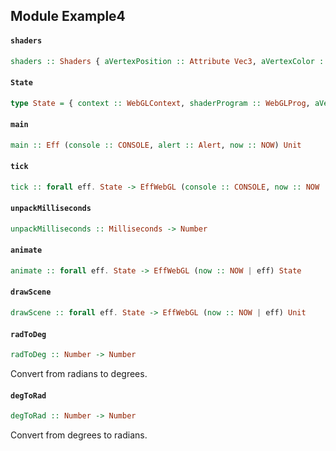## Module Example4

#### `shaders`

``` purescript
shaders :: Shaders { aVertexPosition :: Attribute Vec3, aVertexColor :: Attribute Vec3, uPMatrix :: Uniform Mat4, uMVMatrix :: Uniform Mat4 }
```

#### `State`

``` purescript
type State = { context :: WebGLContext, shaderProgram :: WebGLProg, aVertexPosition :: Attribute Vec3, aVertexColor :: Attribute Vec3, uPMatrix :: Uniform Mat4, uMVMatrix :: Uniform Mat4, pyramidVertices :: Buffer Float32, pyramidColors :: Buffer Float32, cubeVertices :: Buffer Float32, cubeColors :: Buffer Float32, cubeVertexIndices :: Buffer Uint16, lastTime :: Maybe Number, rPyramid :: Number, rCube :: Number }
```

#### `main`

``` purescript
main :: Eff (console :: CONSOLE, alert :: Alert, now :: NOW) Unit
```

#### `tick`

``` purescript
tick :: forall eff. State -> EffWebGL (console :: CONSOLE, now :: NOW | eff) Unit
```

#### `unpackMilliseconds`

``` purescript
unpackMilliseconds :: Milliseconds -> Number
```

#### `animate`

``` purescript
animate :: forall eff. State -> EffWebGL (now :: NOW | eff) State
```

#### `drawScene`

``` purescript
drawScene :: forall eff. State -> EffWebGL (now :: NOW | eff) Unit
```

#### `radToDeg`

``` purescript
radToDeg :: Number -> Number
```

Convert from radians to degrees.

#### `degToRad`

``` purescript
degToRad :: Number -> Number
```

Convert from degrees to radians.


